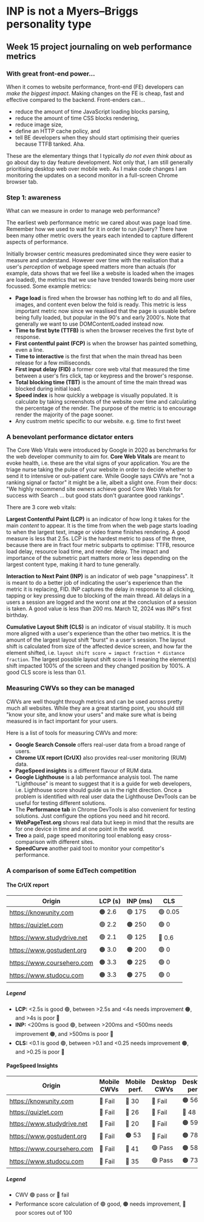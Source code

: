 # INP is not a Myers–Briggs personality type

## Week 15 project journaling on web performance metrics

### With great front-end power...

When it comes to website performance, front-end (FE) developers can _make the biggest impact_. Making changes on the FE is cheap, fast and effective compared to the backend. Front-enders can...

- reduce the amount of time JavaScript loading blocks parsing,
- reduce the amount of time CSS blocks rendering,
- reduce image size,
- define an HTTP cache policy, and
- tell BE developers when they should start optimising their queries because TTFB tanked. Aha.

These are the elementary things that I typically _do not even think about_ as go about day to day feature development. Not only that, I am still generally prioritising desktop web over mobile web. As I make code changes I am monitoring the updates on a second monitor in a full-screen Chrome browser tab.

### Step 1: awareness

What can we measure in order to manage web performance?

The earliest web performance metric we cared about was page load time. Remember how we used to wait for it in order to run jQuery? There have been many other metric overs the years each intended to capture different aspects of performance.

Initially browser centric measures predominated since they were easier to measure and understand. However over time with the realisation that a user's _perception_ of webpage speed matters more than actuals (for example, data shows that we feel like a website is loaded when the images are loaded), the metrics that we use have trended towards being more user focussed. Some example metrics:

- **Page load** is fired when the browser has nothing left to do and all files, images, and content even below the fold is ready. This metric is less important metric now since we reaslised that the page is usuable before being fully loaded, but popular in the 90's and early 2000's. Note that generally we want to use DOMContentLoaded instead now.
- **Time to first byte (TTFB)** is when the browser receives the first byte of response.
- **First contentful paint (FCP)** is when the browser has painted something, even a line.
- **Time to interactive** is the first that when the main thread has been release for a few milliseconds.
- **First input delay (FID)** a former core web vital that measured the time between a user's firs click, tap or keypress and the brower's response.
- **Total blocking time (TBT)** is the amount of time the main thread was blocked during initial load.
- **Speed index** is how quickly a webpage is visually populated. It is calculate by taking screenshots of the website over time and calculating the percentage of the render. The purpose of the metric is to encourage render the majority of the page sooner.
- Any custrom metric specific to our website. e.g. time to first tweet

### A benevolant performance dictator enters

The Core Web Vitals were introduced by Google in 2020 as benchmarks for the web developer community to aim for. **Core Web Vitals** are meant to evoke health, i.e. these are the vital signs of your application. You are the triage nurse taking the pulse of your website in order to decide whether to send it to intensive or out-patient care. While Google says CWVs are "not a ranking signal or factor" it might be a lie, albeit a slight one. From their docs: "We highly recommend site owners achieve good Core Web Vitals for success with Search ... but good stats don't guarantee good rankings".

There are 3 core web vitals:

**Largest Contentful Paint (LCP)** is an indicator of how long it takes for the main _content_ to appear. It is the time from when the web page starts loading to when the largest text, image or video frame finishes rendering. A good measure is less that 2.5s. LCP is the hardest metric to pass of the three, because there are in fract four metric subparts to optimise: TTFB, resource load delay, resource load time, and render delay. The impact and importance of the submetric part matters more or less depending on the largest content type, making it hard to tune generally.

**Interaction to Next Paint (INP)** is an indicator of web page "snappiness". It is meant to do a better job of indicating the user's experience than the metric it is replacing, FID. INP captures the delay in response to all clicking, tapping or key pressing due to blocking of the main thread. All delays in a users a session are logged and the worst one at the conclusion of a session is taken. A good value is less than 200 ms. March 12, 2024 was INP's first birthday.

**Cumulative Layout Shift (CLS)** is an indicator of visual stability. It is much more aligned with a user's experience than the other two metrics. It is the amount of the largest layout shift "burst" in a user's session. The layout shift is calculated from size of the affected device screen, and how far the element shifted, i.e. `layout shift score = impact fraction * distance fraction`. The largest possible layout shift score is 1 meaning the element(s) shift impacted 100% of the screen and they changed position by 100%. A good CLS score is less than 0.1.

### Measuring CWVs so they can be managed

CWVs are well thought through metrics and can be used across pretty much all websites. While they are a great starting point, you should still "know your site, and know your users" and make sure what is being measured is in fact important for your users.

Here is a list of tools for measuring CWVs and more:

- **Google Search Console** offers real-user data from a broad range of users.
- **Chrome UX report (CrUX)** also provides real-user monitoring (RUM) data.
- **PageSpeed insights** is a different flavour of RUM data.
- **Google Lighthouse** is a lab performance analysis tool. The name "Lighthouse" is meant to suggest that it is a guide for web developers, i.e. Lighthouse score should guide us in the right direction. Once a problem is identified with real user data the Lighthouse DevTools can be useful for testing different solutions.
- The **Performance tab** in Chrome DevTools is also convenient for testing solutions. Just configure the options you need and hit record.
- **WebPageTest.org** shows real data but keep in mind that the results are for one device in time and at one point in the world.
- **Treo** a paid, page speed monitoring tool enablong easy cross-comparison with different sites.
- **SpeedCurve** another paid tool to monitor your competitor's performance.

### A comparison of some EdTech competition

#### The CrUX report

| Origin | LCP (s) | INP (ms) | CLS |
| --- | --- | --- | --- |
| https://knowunity.com | 🟠 2.6  | 🟢 175  | 🟢 0.05 |
| https://quizlet.com |  🟢 2.2 | 🟠 250  | 🟢 0 |
| https://www.studydrive.net | 🟢 2.1 | 🟢 125 | 🔴 0.6 |
| https://www.gostudent.org |  🟠 3.0 | 🟠 200  | 🟢 0 |
| https://www.coursehero.com | 🟠 3.3 | 🟠 225 | 🟢 0 |
| https://www.studocu.com | 🟠 3.3 | 🟠 275 | 🟢 0 |

##### Legend

- **LCP:** <2.5s is good 🟢, between \>2.5s and <4s needs improvement 🟠, and \>4s is poor 🔴
- **INP:** <200ms is good 🟢, between \>200ms and <500ms needs improvement 🟠, and \>500ms is poor 🔴
- **CLS:** <0.1 is good 🟢, between \>0.1 and <0.25 needs improvement 🟠, and \>0.25 is poor 🔴

#### PageSpeed Insights

| Origin | Mobile CWVs | Mobile perf. | Desktop CWVs | Desktop perf. |
| --- | --- | --- | --- | --- |
| https://knowunity.com | 🔴 Fail | 🔴 30 | 🔴 Fail | 🟠 56 |
| https://quizlet.com | 🔴 Fail | 🔴 26  | 🔴 Fail | 🔴 48 |
| https://www.studydrive.net | 🔴 Fail | 🔴 20 | 🔴 Fail | 🟠 59 |
| https://www.gostudent.org | 🔴 Fail | 🟠 53 |🔴 Fail | 🟠 78  |
| https://www.coursehero.com | 🔴 Fail | 🔴 41 | 🟢 Pass | 🟠 58 |
| https://www.studocu.com | 🔴 Fail  | 🔴 35 | 🟢 Pass | 🟠 73 |

##### Legend

- CWV 🟢 pass or 🔴 fail
- Performance score calculation of 🟢 good, 🟠 needs improvement, 🔴 poor scores out of 100